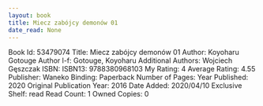 ```yaml
---
layout: book
title: Miecz zabójcy demonów 01
date_read: None
---
```


Book Id: 53479074
Title: Miecz zabójcy demonów 01
Author: Koyoharu Gotouge
Author l-f: Gotouge, Koyoharu
Additional Authors: Wojciech Gęszczak
ISBN: 
ISBN13: 9788380968103
My Rating: 4
Average Rating: 4.55
Publisher: Waneko
Binding: Paperback
Number of Pages: 
Year Published: 2020
Original Publication Year: 2016
Date Added: 2020/04/10
Exclusive Shelf: read
Read Count: 1
Owned Copies: 0

